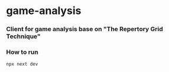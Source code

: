 # game-analysis
### Client for game analysis base on "The Repertory Grid Technique"

### How to run

```shell
npx next dev
```
